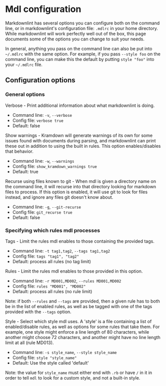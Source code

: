 # Mdl configuration

Markdownlint has several options you can configure both on the command line,
or in markdownlint's configuration file: `.mdlrc` in your home directory.
While markdownlint will work perfectly well out of the box, this page
documents some of the options you can change to suit your needs.

In general, anything you pass on the command line can also be put into
`~/.mdlrc` with the same option. For example, if you pass `--style foo` on the
command line, you can make this the default by putting `style "foo"` into your
`~/.mdlrc` file.

## Configuration options

### General options

Verbose - Print additional information about what markdownlint is doing.

* Command line: `-v`, `--verbose`
* Config file: `verbose true`
* Default: false

Show warnings - Kramdown will generate warnings of its own for some issues
found with documents during parsing, and markdownlint can print these out in
addition to using the built in rules. This option enables/disables that
behavior.

* Command line: `-w`, `--warnings`
* Config file: `show_kramdown_warnings true`
* Default: true

Recurse using files known to git - When mdl is given a directory name on the
command line, it will recurse into that directory looking for markdown files
to process. If this option is enabled, it will use git to look for files
instead, and ignore any files git doesn't know about.

* Command line: `-g`, `--git-recurse`
* Config file: `git_recurse true`
* Default: false

### Specifying which rules mdl processes

Tags - Limit the rules mdl enables to those containing the provided tags.

* Command line: `-t tag1,tag2`, `--tags tag1,tag2`
* Config file: `tags "tag1", "tag2"`
* Default: process all rules (no tag limit)

Rules - Limit the rules mdl enables to those provided in this option.

* Command line: `-r MD001,MD002`, `--rules MD001,MD002`
* Config file: `rules "MD001", "MD002"`
* Default: process all rules (no rule limit)

Note: if both `--rules` and `--tags` are provided, then a given rule has to
both be in the list of enabled rules, as well as be tagged with one of the
tags provided with the `--tags` option.

Style - Select which style mdl uses. A 'style' is a file containing a list of
enabled/disable rules, as well as options for some rules that take them. For
example, one style might enforce a line length of 80 characters, while another
might choose 72 characters, and another might have no line length limit at all
(rule MD013).

* Command line: `-s style_name`, `--style style_name`
* Config file: `style "style_name"`
* Default: Use the style called 'default'

Note: the value for `style_name` must either end with `.rb` or have `/` in it
in order to tell `mdl` to look for a custom style, and not a built-in style.
